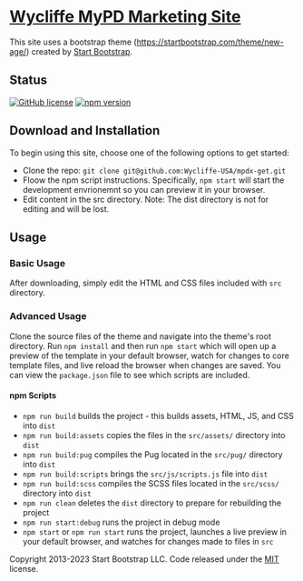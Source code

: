 # [Wycliffe MyPD Marketing Site](https://get.mypd.wycliffe.org)

This site uses a bootstrap theme (https://startbootstrap.com/theme/new-age/) created by [Start Bootstrap](https://startbootstrap.com/).

## Status

[![GitHub license](https://img.shields.io/badge/license-MIT-blue.svg)](https://raw.githubusercontent.com/StartBootstrap/startbootstrap-new-age/master/LICENSE)
[![npm version](https://img.shields.io/npm/v/startbootstrap-new-age.svg)](https://www.npmjs.com/package/startbootstrap-new-age)

## Download and Installation

To begin using this site, choose one of the following options to get started:

* Clone the repo: `git clone git@github.com:Wycliffe-USA/mpdx-get.git`
* Floow the npm script instructions.  Specifically, `npm start` will start the development envrionemnt so you can preview it in your browser.
* Edit content in the src directory.  Note: The dist directory is not for editing and will be lost.

## Usage

### Basic Usage

After downloading, simply edit the HTML and CSS files included with `src` directory.

### Advanced Usage

Clone the source files of the theme and navigate into the theme's root directory. Run `npm install` and then run `npm start` which will open up a preview of the template in your default browser, watch for changes to core template files, and live reload the browser when changes are saved. You can view the `package.json` file to see which scripts are included.

#### npm Scripts

* `npm run build` builds the project - this builds assets, HTML, JS, and CSS into `dist`
* `npm run build:assets` copies the files in the `src/assets/` directory into `dist`
* `npm run build:pug` compiles the Pug located in the `src/pug/` directory into `dist`
* `npm run build:scripts` brings the `src/js/scripts.js` file into `dist`
* `npm run build:scss` compiles the SCSS files located in the `src/scss/` directory into `dist`
* `npm run clean` deletes the `dist` directory to prepare for rebuilding the project
* `npm run start:debug` runs the project in debug mode
* `npm start` or `npm run start` runs the project, launches a live preview in your default browser, and watches for changes made to files in `src`

Copyright 2013-2023 Start Bootstrap LLC. Code released under the [MIT](https://github.com/StartBootstrap/startbootstrap-new-age/blob/master/LICENSE) license.
